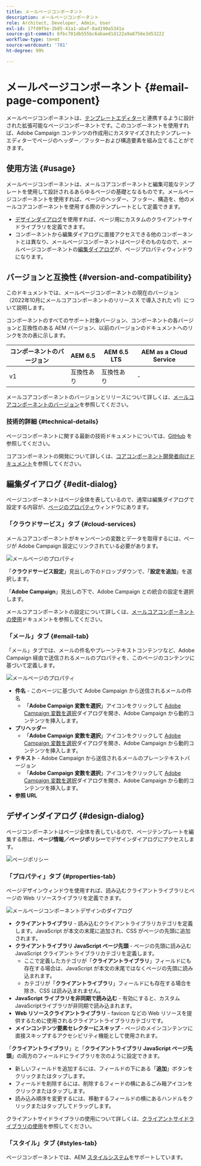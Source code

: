 ```yaml
---
title: メールページコンポーネント
description: メールページコンポーネント
role: Architect, Developer, Admin, User
exl-id: 17fd0f5e-2b85-41a1-abaf-8ad190a5341a
source-git-commit: 6fbc781db555bc6abaed1d122a9a8756e3d53222
workflow-type: tm+mt
source-wordcount: '781'
ht-degree: 99%

---
```



# メールページコンポーネント {#email-page-component}

メールページコンポーネントは、[テンプレートエディター](https://experienceleague.adobe.com/docs/experience-manager-cloud-service/sites/authoring/features/templates.html?lang=ja)と連携するように設計された拡張可能なページコンポーネントです。このコンポーネントを使用すれば、Adobe Campaign コンテンツの作成用にカスタマイズされたテンプレートエディターでページのヘッダー／フッターおよび構造要素を組み立てることができます。

## 使用方法 {#usage}

メールページコンポーネントは、メールコアコンポーネントと編集可能なテンプレートを使用して設計されるあらゆるページの基礎となるものです。メールページコンポーネントを使用すれば、ページのヘッダー、フッター、構造を、他のメールコアコンポーネントを使用する際のテンプレートとして定義できます。

* [デザインダイアログ](#design-dialog)を使用すれば、ページ用にカスタムのクライアントサイドライブラリを定義できます。
* コンポーネントから編集ダイアログに直接アクセスできる他のコンポーネントとは異なり、メールページコンポーネントはページそのものなので、メールページコンポーネントの[編集ダイアログ](#edit-dialog)が、ページプロパティウィンドウになります。

## バージョンと互換性 {#version-and-compatibility}

このドキュメントでは、メールページコンポーネントの現在のバージョン（2022年10月にメールコアコンポーネントのリリース X で導入された v1）について説明します。

コンポーネントのすべてのサポート対象バージョン、コンポーネントの各バージョンと互換性のある AEM バージョン、以前のバージョンのドキュメントへのリンクを次の表に示します。

| コンポーネントのバージョン | AEM 6.5 | AEM 6.5 LTS | AEM as a Cloud Service |
|---|---|---|---|
| v1 | 互換性あり | 互換性あり | - |

メールコアコンポーネントのバージョンとリリースについて詳しくは、[メールコアコンポーネントのバージョン](/help/email/versions.md)を参照してください。

### 技術的詳細 {#technical-details}

ページコンポーネントに関する最新の技術ドキュメントについては、[GitHub](https://adobe.com/go/aem_cmp_tech_email_page_v1) を参照してください。

コアコンポーネントの開発について詳しくは、[コアコンポーネント開発者向けドキュメント](/help/developing/overview.md)を参照してください。

## 編集ダイアログ {#edit-dialog}

ページコンポーネントはページ全体を表しているので、通常は編集ダイアログで設定する内容が、[ページのプロパティ](https://experienceleague.adobe.com/docs/experience-manager-cloud-service/sites/authoring/fundamentals/page-properties.html?lang=ja)ウィンドウにあります。

### 「クラウドサービス」タブ {#cloud-services}

メールコアコンポーネントがキャンペーンの変数とデータを取得するには、ページが Adobe Campaign 設定にリンクされている必要があります。

![メールページのプロパティ](/help/email/assets/email-page-properties.png)

「**クラウドサービス設定**」見出しの下のドロップダウンで、「**設定を追加**」を選択します。

「**Adobe Campaign**」見出しの下で、Adobe Campaign との統合の設定を選択します。

メールコアコンポーネントの設定について詳しくは、[メールコアコンポーネントの使用](/help/email/using.md)ドキュメントを参照してください。

### 「メール」タブ {#email-tab}

「メール」タブでは、メールの件名やプレーンテキストコンテンツなど、Adobe Campaign 経由で送信されるメールのプロパティを、このページのコンテンツに基づいて定義します。

![メールページのプロパティ](/help/email/assets/email-page-properties-email.png)

* **件名** - このページに基づいて Adobe Campaign から送信されるメールの件名
   * 「**Adobe Campaign 変数を選択**」アイコンをクリックして [Adobe Campaign 変数を選択](/help/email/campaign-variables.md)ダイアログを開き、Adobe Campaign から動的コンテンツを挿入します。
* **プリヘッダー**
   * 「**Adobe Campaign 変数を選択**」アイコンをクリックして [Adobe Campaign 変数を選択](/help/email/campaign-variables.md)ダイアログを開き、Adobe Campaign から動的コンテンツを挿入します。
* **テキスト** - Adobe Campaign から送信されるメールのプレーンテキストバージョン
   * 「**Adobe Campaign 変数を選択**」アイコンをクリックして [Adobe Campaign 変数を選択](/help/email/campaign-variables.md)ダイアログを開き、Adobe Campaign から動的コンテンツを挿入します。
* **参照 URL**

## デザインダイアログ {#design-dialog}

ページコンポーネントはページ全体を表しているので、ページテンプレートを編集する際は、**ページ情報／ページポリシー**&#x200B;でデザインダイアログにアクセスします。

![ページポリシー](/help/assets/page-policy.png)

### 「プロパティ」タブ {#properties-tab}

ページデザインウィンドウを使用すれば、読み込むクライアントライブラリとページの Web リソースライブラリを定義できます。

![メールページコンポーネントデザインのダイアログ](/help/email/assets/email-page-design.png)

* **クライアントライブラリ** - 読み込むクライアントライブラリカテゴリを定義します。JavaScript が本文の末尾に追加され、CSS がページの先頭に追加されます。
* **クライアントライブラリ JavaScript ページ先頭** - ページの先頭に読み込む JavaScript クライアントライブラリカテゴリを定義します。
   * ここで定義したカテゴリが「**クライアントライブラリ**」フィールドにも存在する場合は、JavaScript が本文の末尾ではなくページの先頭に読み込まれます。
   * カテゴリが「**クライアントライブラリ**」フィールドにも存在する場合を除き、CSS は読み込まれません。
* **JavaScript ライブラリを非同期で読み込む** - 有効にすると、カスタムJavaScriptライブラリが非同期で読み込まれます。
* **Web リソースクライアントライブラリ** - favicon などの Web リソースを提供するために使用されるクライアントライブラリカテゴリです。
* **メインコンテンツ要素セレクターにスキップ** - ページのメインコンテンツに直接スキップするアクセシビリティ機能として使用されます。

「**クライアントライブラリ**」と「**クライアントライブラリ JavaScript ページ先頭**」の両方のフィールドにライブラリを次のように設定できます。

* 新しいフィールドを追加するには、フィールドの下にある「**追加**」ボタンをクリックまたはタップします。
* フィールドを削除するには、削除するフィードの横にあるごみ箱アイコンをクリックまたはタップします。
* 読み込み順序を変更するには、移動するフィールドの横にあるハンドルをクリックまたはタップしてドラッグします。

クライアントサイドライブラリの使用について詳しくは、[クライアントサイドライブラリの使用](https://helpx.adobe.com/jp/experience-manager/6-5/sites/developing/using/clientlibs.html)を参照してください。

### 「スタイル」タブ {#styles-tab}

ページコンポーネントでは、AEM [スタイルシステム](/help/get-started/authoring.md#component-styling)をサポートしています。
